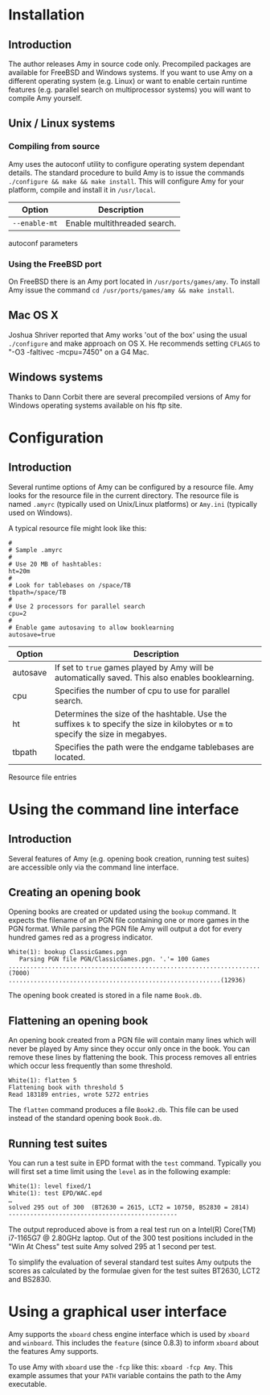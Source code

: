 # Installation

## Introduction

The author releases Amy in source code only. Precompiled packages are
available for FreeBSD and Windows systems. If you want to use Amy on a
different operating system (e.g. Linux) or want to enable certain
runtime features (e.g. parallel search on multiprocessor systems) you
will want to compile Amy yourself.

## Unix / Linux systems

### Compiling from source

Amy uses the autoconf utility to configure operating system dependant
details. The standard procedure to build Amy is to issue the commands
`./configure && make && make install`. This will configure Amy for your
platform, compile and install it in `/usr/local`.

| Option | Description |
|----|----|
| `--enable-mt` | Enable multithreaded search. |

autoconf parameters

### Using the FreeBSD port

On FreeBSD there is an Amy port located in `/usr/ports/games/amy`. To
install Amy issue the command `cd /usr/ports/games/amy && make install`.

## Mac OS X

Joshua Shriver reported that Amy works 'out of the box' using the usual
`./configure` and make approach on OS X. He recommends setting `CFLAGS`
to "-O3 -faltivec -mcpu=7450" on a G4 Mac.

## Windows systems

Thanks to Dann Corbit there are several precompiled versions of Amy for
Windows operating systems available on his ftp site.

# Configuration

## Introduction

Several runtime options of Amy can be configured by a resource file. Amy
looks for the resource file in the current directory. The resource file
is named `.amyrc` (typically used on Unix/Linux platforms) or `Amy.ini`
(typically used on Windows).

A typical resource file might look like this:

    #
    # Sample .amyrc
    #
    # Use 20 MB of hashtables:
    ht=20m
    #
    # Look for tablebases on /space/TB
    tbpath=/space/TB
    #
    # Use 2 processors for parallel search
    cpu=2
    #
    # Enable game autosaving to allow booklearning
    autosave=true

| Option | Description |
|----|----|
| autosave | If set to `true` games played by Amy will be automatically saved. This also enables booklearning. |
| cpu | Specifies the number of cpu to use for parallel search. |
| ht | Determines the size of the hashtable. Use the suffixes `k` to specify the size in kilobytes or `m` to specify the size in megabyes. |
| tbpath | Specifies the path were the endgame tablebases are located. |

Resource file entries

# Using the command line interface

## Introduction

Several features of Amy (e.g. opening book creation, running test
suites) are accessible only via the command line interface.

## Creating an opening book

Opening books are created or updated using the `bookup` command. It
expects the filename of an PGN file containing one or more games in the
PGN format. While parsing the PGN file Amy will output a dot for every
hundred games red as a progress indicator.

    White(1): bookup ClassicGames.pgn
       Parsing PGN file PGN/ClassicGames.pgn. '.'= 100 Games
    ......................................................................(7000)
    ...........................................................(12936)

The opening book created is stored in a file name `Book.db`.

## Flattening an opening book

An opening book created from a PGN file will contain many lines which
will never be played by Amy since they occur only once in the book. You
can remove these lines by flattening the book. This process removes all
entries which occur less frequently than some threshold.

    White(1): flatten 5
    Flattening book with threshold 5
    Read 183189 entries, wrote 5272 entries

The `flatten` command produces a file `Book2.db`. This file can be used
instead of the standard opening book `Book.db`.

## Running test suites

You can run a test suite in EPD format with the `test` command.
Typically you will first set a time limit using the `level` as in the
following example:

    White(1): level fixed/1
    White(1): test EPD/WAC.epd 
    …
    solved 295 out of 300  (BT2630 = 2615, LCT2 = 10750, BS2830 = 2814)
    -----------------------------------------------

The output reproduced above is from a real test run on a Intel(R)
Core(TM) i7-1165G7 @ 2.80GHz laptop. Out of the 300 test positions
included in the "Win At Chess" test suite Amy solved 295 at 1 second per
test.

To simplify the evaluation of several standard test suites Amy outputs
the scores as calculated by the formulae given for the test suites
BT2630, LCT2 and BS2830.

# Using a graphical user interface

Amy supports the `xboard` chess engine interface which is used by
`xboard` and `winboard`. This includes the `feature` (since 0.8.3) to
inform `xboard` about the features Amy supports.

To use Amy with `xboard` use the `-fcp` like this: `xboard -fcp Amy`.
This example assumes that your `PATH` variable contains the path to the
Amy executable.
